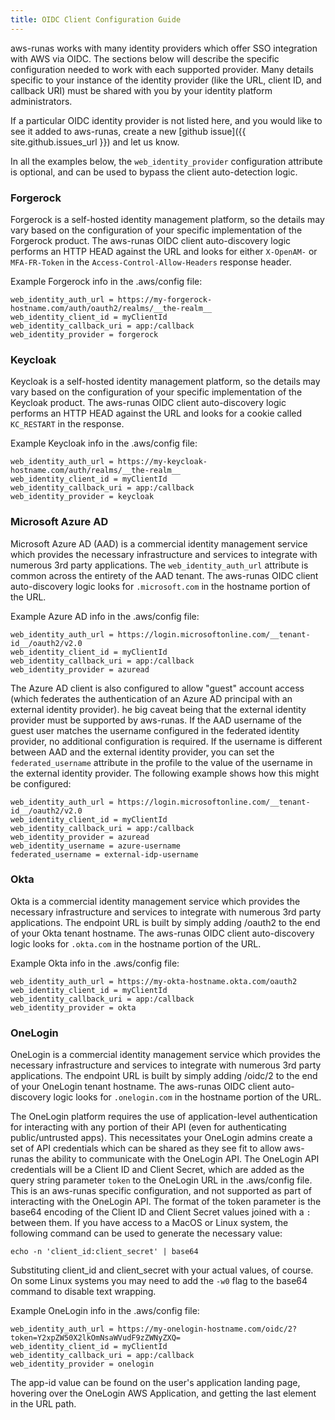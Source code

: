 ```yaml
---
title: OIDC Client Configuration Guide
---
```

aws-runas works with many identity providers which offer SSO integration with AWS via OIDC.  The sections below will
describe the specific configuration needed to work with each supported provider.  Many details specific to your instance
of the identity provider (like the URL, client ID, and callback URI) must be shared with you by your identity platform
administrators.

If a particular OIDC identity provider is not listed here, and you would like to see it added to aws-runas, create a new
[github issue]({{ site.github.issues_url }}) and let us know.

In all the examples below, the `web_identity_provider` configuration attribute is optional, and can be used to bypass the
client auto-detection logic.

### Forgerock
Forgerock is a self-hosted identity management platform, so the details may vary based on the configuration of your
specific implementation of the Forgerock product.  The aws-runas OIDC client auto-discovery logic performs an HTTP
HEAD against the URL and looks for either `X-OpenAM-` or `MFA-FR-Token` in the `Access-Control-Allow-Headers` response
header.

Example Forgerock info in the .aws/config file:
```text
web_identity_auth_url = https://my-forgerock-hostname.com/auth/oauth2/realms/__the-realm__
web_identity_client_id = myClientId
web_identity_callback_uri = app:/callback
web_identity_provider = forgerock
```

### Keycloak
Keycloak is a self-hosted identity management platform, so the details may vary based on the configuration of your
specific implementation of the Keycloak product.  The aws-runas OIDC client auto-discovery logic performs an HTTP
HEAD against the URL and looks for a cookie called `KC_RESTART` in the response.

Example Keycloak info in the .aws/config file:
```text
web_identity_auth_url = https://my-keycloak-hostname.com/auth/realms/__the-realm__
web_identity_client_id = myClientId
web_identity_callback_uri = app:/callback
web_identity_provider = keycloak
```

### Microsoft Azure AD
Microsoft Azure AD (AAD) is a commercial identity management service which provides the necessary infrastructure and
services to integrate with numerous 3rd party applications. The `web_identity_auth_url` attribute is common across the
entirety of the AAD tenant. The aws-runas OIDC client auto-discovery logic looks for `.microsoft.com` in the hostname
portion of the URL.

Example Azure AD info in the .aws/config file:
```text
web_identity_auth_url = https://login.microsoftonline.com/__tenant-id__/oauth2/v2.0
web_identity_client_id = myClientId
web_identity_callback_uri = app:/callback
web_identity_provider = azuread
```

The Azure AD client is also configured to allow "guest" account access (which federates the authentication of an Azure
AD principal with an external identity provider).  he big caveat being that the external identity provider must be
supported by aws-runas.  If the AAD username of the guest user matches the username configured in the federated
identity provider, no additional configuration is required.  If the username is different between AAD and the external
identity provider, you can set the `federated_username` attribute in the profile to the value of the username in the
external identity provider.  The following example shows how this might be configured:

```text
web_identity_auth_url = https://login.microsoftonline.com/__tenant-id__/oauth2/v2.0
web_identity_client_id = myClientId
web_identity_callback_uri = app:/callback
web_identity_provider = azuread
web_identity_username = azure-username
federated_username = external-idp-username
```

### Okta
Okta is a commercial identity management service which provides the necessary infrastructure and services to integrate
with numerous 3rd party applications.  The endpoint URL is built by simply adding /oauth2 to the end of your Okta tenant
hostname.  The aws-runas OIDC client auto-discovery logic looks for `.okta.com` in the hostname portion of the URL.

Example Okta info in the .aws/config file:
```text
web_identity_auth_url = https://my-okta-hostname.okta.com/oauth2
web_identity_client_id = myClientId
web_identity_callback_uri = app:/callback
web_identity_provider = okta
```

### OneLogin
OneLogin is a commercial identity management service which provides the necessary infrastructure and services to integrate
with numerous 3rd party applications. The endpoint URL is built by simply adding /oidc/2 to the end of your OneLogin tenant
hostname. The aws-runas OIDC client auto-discovery logic looks for `.onelogin.com` in the hostname portion of the URL.

The OneLogin platform requires the use of application-level authentication for interacting with any portion of their API
(even for authenticating public/untrusted apps). This necessitates your OneLogin admins create a set of API credentials
which can be shared as they see fit to allow aws-runas the ability to communicate with the OneLogin API.  The OneLogin API
credentials will be a Client ID and Client Secret, which are added as the query string parameter `token` to the OneLogin
URL in the .aws/config file.  This is an aws-runas specific configuration, and not supported as part of interacting with
the OneLogin API.  The format of the token parameter is the base64 encoding of the Client ID and Client Secret values
joined with a `:` between them. If you have access to a MacOS or Linux system, the following command can be used to
generate the necessary value:

```text
echo -n 'client_id:client_secret' | base64
```

Substituting client_id and client_secret with your actual values, of course. On some Linux systems you may need to add
the `-w0` flag to the base64 command to disable text wrapping.

Example OneLogin info in the .aws/config file:
```text
web_identity_auth_url = https://my-onelogin-hostname.com/oidc/2?token=Y2xpZW50X2lkOmNsaWVudF9zZWNyZXQ=
web_identity_client_id = myClientId
web_identity_callback_uri = app:/callback
web_identity_provider = onelogin
```
The app-id value can be found on the user's application landing page, hovering over the OneLogin AWS Application, and
getting the last element in the URL path.